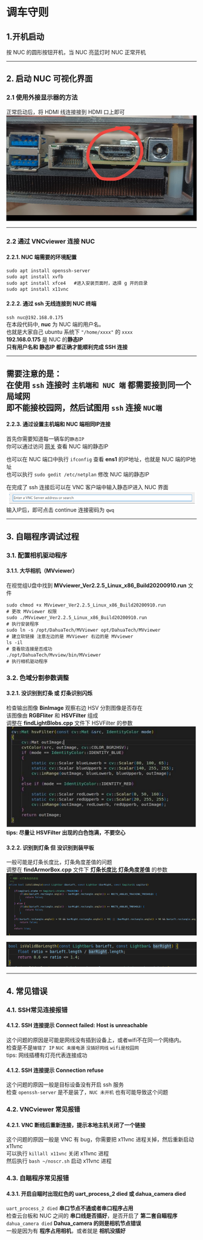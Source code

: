 # 调车守则
## 1.开机启动
按 NUC 的圆形按钮开机，当 NUC 亮蓝灯时 NUC 正常开机

---

## 2. 启动 NUC 可视化界面
### 2.1 使用外接显示器的方法
正常启动后，将 HDMI 线连接接到 HDMI 口上即可
![2](../../static/img/调车守则/2.jpg)

---

### 2.2 通过 VNCviewer 连接 NUC  
#### 2.2.1. NUC 端需要的环境配置
```
sudo apt install openssh-server
sudo apt install xvfb
sudo apt install xfce4   #进入安装页面时，选择 g 开的目录
sudo apt install x11vnc
```
#### 2.2.2. 通过 ssh 无线连接到 NUC 终端

``ssh nuc@192.168.0.175``  
在本段代码中, **nuc** 为 NUC 端的用户名。  
也就是大家自己 ubuntu 系统下 ``"/home/xxxx"`` 的 ``xxxx``  
**192.168.0.175** 是 NUC 的**静态IP**  
**只有用户名和 静态IP 都正确才能顺利完成 SSH 连接**  

---
**需要注意的是：**  
在使用 ``ssh`` 连接时 ``主机端和 NUC 端`` 都需要接到同一个局域网  
**即不能接校园网，然后试图用 ``ssh`` 连接 ``NUC端``**
---  

#### 2.2.3. 通过设置主机端和 NUC 端相同IP连接
首先你需要知道每一辆车的``静态IP``  
你可以通过访问 [网关](www.baidu.com) 查看 NUC 端的静态IP   

也可以在 NUC 端口中执行 ``ifconfig`` 查看 **ens1** 的IP地址，也就是 NUC 端的IP地址  
也可以执行 ``sudo gedit /etc/netplan`` 修改 NUC 端的静态IP

在完成了 ssh 连接后可以在 VNC 客户端中输入静态IP进入 NUC 界面
![1](../../static/img/调车守则/1.jpg)  
输入IP后，即可点击 continue 连接密码为 ``qwq``

---

## 3. 自瞄程序调试过程
### 3.1. 配置相机驱动程序
#### 3.1.1. 大华相机（MVviewer）
在视觉组U盘中找到 **MVviewer_Ver2.2.5_Linux_x86_Build20200910.run** 文件
```
sudo chmod +x MVviewer_Ver2.2.5_Linux_x86_Build20200910.run
# 更改 MVviewer 权限
sudo ./MVviewer_Ver2.2.5_Linux_x86_Build20200910.run
# 执行安装程序
sudo ln -s /opt/DahuaTech/MVViewer opt/DahuaTech/MVviewer
# 建立软链接 注意左边的是 MVViewer 右边的是 MVviewer
ls -il
# 查看软连接是否成功
./opt/DahuaTech/Mvview/bin/MVviewer
# 执行相机驱动程序
```  
### 3.2.  色域分割参数调整
#### 3.2.1.  没识别到灯条 或 灯条识别闪烁 
检查输出图像 **BinImage** 观察右边 HSV 分割图像是否存在   
该图像由 **RGBFliter** 和 **HSVFilter** 组成  
调整在 **findLightBlobs.cpp** 文件下 HSVFilter 的参数  
![3](../../static/img/调车守则/3.jpg)  
**tips: 尽量让 HSVFilter 出现的白色饱满，不要空心**

#### 3.2.2. 识别到灯条 但 没识别到装甲板
一般可能是灯条长度比，灯条角度差值的问题  
调整在 **findArmorBox.cpp** 文件下 **灯条长度比** **灯条角度差值** 的参数  
![4](../../static/img/调车守则/4.jpg)  

![5](../../static/img/调车守则/5.jpg)

---
## 4. 常见错误
### 4.1. SSH常见连接报错  

#### 4.1.2. SSH 连接提示 Connect failed: Host is unreachable  
这个问题的原因是可能是网线没有插到设备上，或者wifi不在同一个网络内。   
检查是不是``输错了 IP`` ``NUC 未接电源`` ``没插好网线`` ``wifi是校园网``  
tips: 网线插槽有灯亮代表连接成功

#### 4.1.2. SSH 连接提示 Connection refuse  
这个问题的原因一般是目标设备没有开启 ssh 服务  
检查 ``openssh-server`` 是不是装了，``NUC 未开机`` 也有可能导致这个问题

### 4.2. VNCviewer 常见报错

#### 4.2.1. VNC 断线后重新连接，提示本地主机关闭了一个链接  
这个问题的原因一般是 VNC 有 bug，你需要把 x11vnc 进程关掉，然后重新启动 x11vnc  
可以执行 ``killall x11vnc`` 关闭 x11vnc 进程   
然后执行 ``bash ~/noscr.sh`` 启动 x11vnc 进程

### 4.3. 自瞄程序常见报错
#### 4.3.1. 开启自瞄时出现红色的 uart_process_2 died 或 dahua_camera died  
``uart_process_2 died`` **串口节点不通或者串口程序占用**  
检查云台板和 NUC 之间的 **串口线是否插好**，是否开启了 **第二套自瞄程序**  
``dahua_camera died`` **Dahua_camera 的则是相机节点错误**  
一般是因为有 **程序占用相机**，或者就是 **相机没插好**